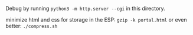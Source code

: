 Debug by running `python3 -m http.server --cgi` in this directory.


minimize html and css for storage in the ESP:
`gzip -k portal.html` or even better: `./compress.sh`
